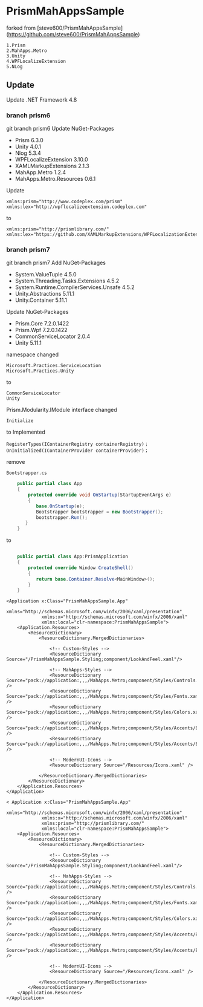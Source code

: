 # PrismMahAppsSample

forked from [steve600/PrismMahAppsSample] (https://github.com/steve600/PrismMahAppsSample)

```
1.Prism
2.MahApps.Metro
3.Unity
4.WPFLocalizeExtension
5.NLog
```

## Update
Update .NET Framework 4.8
### branch prism6
git branch prism6
Update NuGet-Packages
- Prism 6.3.0
- Unity 4.0.1
- Nlog  5.3.4
- WPFLocalizeExtension 3.10.0
- XAMLMarkupExtensions 2.1.3
- MahApp.Metro 1.2.4
- MahApps.Metro.Resources 0.6.1


Update  
```
xmlns:prism="http://www.codeplex.com/prism"
xmlns:lex="http://wpflocalizeextension.codeplex.com"
```
to 
```
xmlns:prism="http://prismlibrary.com/"
xmlns:lex="https://github.com/XAMLMarkupExtensions/WPFLocalizationExtension"
```

### branch prism7
git branch prism7
Add NuGet-Packages
- System.ValueTuple 4.5.0
- System.Threading.Tasks.Extensions 4.5.2
- System.Runtime.CompilerServices.Unsafe 4.5.2
- Unity.Abstractions 5.11.1
- Unity.Container 5.11.1

Update NuGet-Packages
- Prism.Core 7.2.0.1422
- Prism.Wpf  7.2.0.1422
- CommonServiceLocator 2.0.4
- Unity 5.11.1

namespace changed
```
Microsoft.Practices.ServiceLocation
Microsoft.Practices.Unity
```
to
```
CommonServiceLocator
Unity
```

Prism.Modularity.IModule interface changed 
```
Initialize
```
to Implemented
``` 
RegisterTypes(IContainerRegistry containerRegistry)；
OnInitialized(IContainerProvider containerProvider)；
```

remove 
``` 
Bootstrapper.cs
```

``` App.cs
    public partial class App
    {
        protected override void OnStartup(StartupEventArgs e)
        {
           base.OnStartup(e);
           Bootstrapper bootstrapper = new Bootstrapper();
           bootstrapper.Run();
       }
    }
```
to 
``` App.cs implemented PrismApplication

    public partial class App:PrismApplication
    {
        protected override Window CreateShell()
        {
           return base.Container.Resolve<MainWindow>();
        }
    }
```


``` App.xaml
<Application x:Class="PrismMahAppsSample.App"
             xmlns="http://schemas.microsoft.com/winfx/2006/xaml/presentation"
             xmlns:x="http://schemas.microsoft.com/winfx/2006/xaml"
             xmlns:local="clr-namespace:PrismMahAppsSample">
    <Application.Resources>
        <ResourceDictionary>
            <ResourceDictionary.MergedDictionaries>

                <!-- Custom-Styles -->
                <ResourceDictionary Source="/PrismMahAppsSample.Styling;component/LookAndFeel.xaml"/>

                <!-- MahApps-Styles -->
                <ResourceDictionary Source="pack://application:,,,/MahApps.Metro;component/Styles/Controls.xaml" />
                <ResourceDictionary Source="pack://application:,,,/MahApps.Metro;component/Styles/Fonts.xaml" />
                <ResourceDictionary Source="pack://application:,,,/MahApps.Metro;component/Styles/Colors.xaml" />
                <ResourceDictionary Source="pack://application:,,,/MahApps.Metro;component/Styles/Accents/Blue.xaml" />
                <ResourceDictionary Source="pack://application:,,,/MahApps.Metro;component/Styles/Accents/BaseLight.xaml" />

                <!-- ModernUI-Icons -->
                <ResourceDictionary Source="/Resources/Icons.xaml" />

            </ResourceDictionary.MergedDictionaries>
        </ResourceDictionary>
    </Application.Resources>
</Application>

```


``` App.xaml
< Application x:Class="PrismMahAppsSample.App"
             xmlns="http://schemas.microsoft.com/winfx/2006/xaml/presentation"
             xmlns:x="http://schemas.microsoft.com/winfx/2006/xaml"
             xmlns:prism="http://prismlibrary.com/"
             xmlns:local="clr-namespace:PrismMahAppsSample">
    <Application.Resources>
        <ResourceDictionary>
            <ResourceDictionary.MergedDictionaries>

                <!-- Custom-Styles -->
                <ResourceDictionary Source="/PrismMahAppsSample.Styling;component/LookAndFeel.xaml"/>

                <!-- MahApps-Styles -->
                <ResourceDictionary Source="pack://application:,,,/MahApps.Metro;component/Styles/Controls.xaml" />
                <ResourceDictionary Source="pack://application:,,,/MahApps.Metro;component/Styles/Fonts.xaml" />
                <ResourceDictionary Source="pack://application:,,,/MahApps.Metro;component/Styles/Colors.xaml" />
                <ResourceDictionary Source="pack://application:,,,/MahApps.Metro;component/Styles/Accents/Blue.xaml" />
                <ResourceDictionary Source="pack://application:,,,/MahApps.Metro;component/Styles/Accents/BaseLight.xaml" />

                <!-- ModernUI-Icons -->
                <ResourceDictionary Source="/Resources/Icons.xaml" />

            </ResourceDictionary.MergedDictionaries>
        </ResourceDictionary>
    </Application.Resources>
</Application>

```